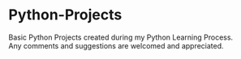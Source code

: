 # Python-Projects
Basic Python Projects created during my Python Learning Process.<br/>
Any comments and suggestions are welcomed and appreciated.
